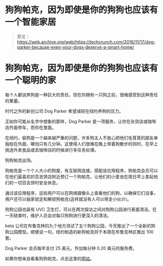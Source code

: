 # 狗狗帕克，因为即使是你的狗狗也应该有一个智能家居 

> 原文：<https://web.archive.org/web/https://techcrunch.com/2016/11/17/dog-parker-because-even-your-dogs-deserve-a-smart-home/>

# 狗狗帕克，因为即使是你的狗狗也应该有一个聪明的家

每个人都说养狗是一种巨大的责任，但在你拥有一只狗之前，很难感受到这种责任的重量。

时代之外的新创公司 Dog Parker 希望减轻在纽约养狗的压力。

正如你可能从名字中想象的那样，Dog Parker 是一项服务，让你在杂货店或咖啡店外面停车，而你在里面。

在纽约，偷狗是一个越来越严重的问题，许多狗主人不放心把他们毛茸茸的朋友单独拴在外面，哪怕只有几分钟。这使得人们很难在晚上带着狗散步的同时，在早上挑选外卖食品或去咖啡店的时候进行多任务处理。

狗狗帕克出场。

狗帕克是一个个人大小的狗屋，有互联网连接。搭配该应用程序，狗帕克会员可以在他们最喜欢的百吉饼店附近预订一个狗帕克，让他们的小爱虫在周日早上拿起他们的一切百吉饼时安全休息。

通过该应用程序，这些用户可以在网络摄像头上查看他们的狗，以确保它们没事，用户还可以独家锁定和解锁狗帕克(这样就没有人可以带走小伙计)。

狗狗公园也装有 UVC 卫生灯，可以在两次探访之间对狗狗公园进行表面清洁。在一天结束时，维护人员会对每只狗狗进行更深入的清洁。

beta 公司在布鲁克林的九个地方测试了五个狗狗公园，今天推出了一个全新的狗狗公园模型。顺便说一句，纽约制造的新狗帕克将于本周在布鲁克林区推出 100 套。

Dog Parker 会员每年支付 25 美元，外加每分钟 0.20 美元的服务费。

如果你想亲自看看狗狗帕克，点击这里的[网站](https://web.archive.org/web/20221210175856/http://www.dogparker.com/)。